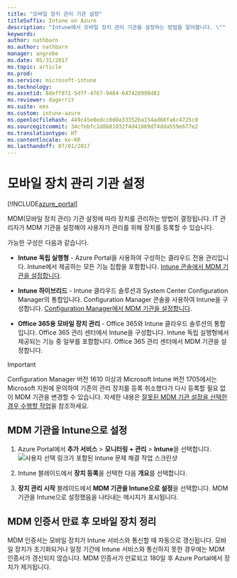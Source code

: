 ```yaml
---
title: "모바일 장치 관리 기관 설정"
titleSuffix: Intune on Azure
description: "Intune에서 모바일 장치 관리 기관을 설정하는 방법을 알아봅니다. \""
keywords: 
author: nathbarn
ms.author: nathbarn
manager: angrobe
ms.date: 05/31/2017
ms.topic: article
ms.prod: 
ms.service: microsoft-intune
ms.technology: 
ms.assetid: 8deff871-5dff-4767-9484-647428998d82
ms.reviewer: dagerrit
ms.suite: ems
ms.custom: intune-azure
ms.openlocfilehash: 449c45e0edcc0d0a33352ba154ad68fa6c4725c0
ms.sourcegitcommit: 34cfebfc1d8b81032f4d41869d74dda559e677e2
ms.translationtype: HT
ms.contentlocale: ko-KR
ms.lasthandoff: 07/01/2017
---
```

# <a name="set-the-mobile-device-management-authority"></a>모바일 장치 관리 기관 설정

[!INCLUDE[azure_portal](./includes/azure_portal.md)]

MDM(모바일 장치 관리) 기관 설정에 따라 장치를 관리하는 방법이 결정됩니다. IT 관리자가 MDM 기관을 설정해야 사용자가 관리를 위해 장치를 등록할 수 있습니다.

가능한 구성은 다음과 같습니다.

- **Intune 독립 실행형** - Azure Portal을 사용하여 구성하는 클라우드 전용 관리입니다. Intune에서 제공하는 모든 기능 집합을 포함합니다. [Intune 콘솔에서 MDM 기관을 설정합니다](#mdm-authority-set-to-intune).

- **Intune 하이브리드** - Intune 클라우드 솔루션과 System Center Configuration Manager의 통합입니다. Configuration Manager 콘솔을 사용하여 Intune을 구성합니다. [Configuration Manager에서 MDM 기관을 설정합니다](https://docs.microsoft.com/sccm/mdm/deploy-use/configure-intune-subscription).

- **Office 365용 모바일 장치 관리**  - Office 365와 Intune 클라우드 솔루션의 통합입니다. Office 365 관리 센터에서 Intune을 구성합니다. Intune 독립 실행형에서 제공되는 기능 중 일부를 포함합니다. Office 365 관리 센터에서 MDM 기관을 설정합니다.

>[!IMPORTANT]    
Configuration Manager 버전 1610 이상과 Microsoft Intune 버전 1705에서는 Microsoft 지원에 문의하여 기존의 관리 장치를 등록 취소했다가 다시 등록할 필요 없이 MDM 기관을 변경할 수 있습니다. 자세한 내용은 [잘못된 MDM 기관 설정을 선택한 경우 수행할 작업](/intune-classic/deploy-use/prerequisites-for-enrollment#what-to-do-if-you-choose-the-wrong-mdm-authority-setting)을 참조하세요.

## <a name="set-mdm-authority-to-intune"></a>MDM 기관을 Intune으로 설정

1. Azure Portal에서 **추가 서비스** > **모니터링 + 관리** > **Intune**을 선택합니다.
  ![사용자 선택 링크가 포함된 Intune 문제 해결 작업 스크린샷](media/set-mdm-auth.png)
2. Intune 블레이드에서 **장치 등록**을 선택한 다음 **개요**를 선택합니다.

3. **장치 관리 시작** 블레이드에서 **MDM 기관을 Intune으로 설정**을 선택합니다. MDM 기관을 Intune으로 설정했음을 나타내는 메시지가 표시됩니다.

## <a name="mobile-device-cleanup-after-mdm-certificate-expiration"></a>MDM 인증서 만료 후 모바일 장치 정리

MDM 인증서는 모바일 장치가 Intune 서비스와 통신할 때 자동으로 갱신됩니다. 모바일 장치가 초기화되거나 일정 기간에 Intune 서비스와 통신하지 못한 경우에는 MDM 인증서가 갱신되지 않습니다. MDM 인증서가 만료되고 180일 후 Azure Portal에서 장치가 제거됩니다.
